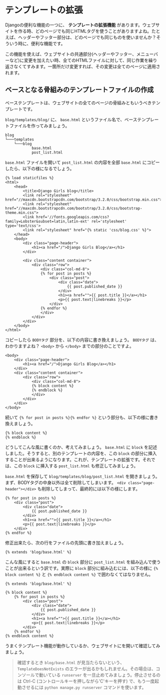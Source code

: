 # テンプレートの拡張

Djangoの便利な機能の一つに、 __テンプレートの拡張機能__ があります。ウェブサイトを作る時、どのページでも同じHTMLタグを使うことがありますよね。たとえば、ヘッダーやフッター部分は、どのページでも同じものを使いませんか？そういう時に、便利な機能です。

この機能を使えば、ウェブサイトの共通部分(ヘッダーやフッター、メニューバーなど)に変更を加えたい時、全てのHTMLファイルに対して、同じ作業を繰り返さなくてすみます。一箇所だけ変更すれば、その変更は全てのページに適用されます。

## ベースとなる骨組みのテンプレートファイルの作成

ベーステンプレートは、ウェブサイトの全てのページの骨組みともいうべきテンプレートです。

`blog/templates/blog/` に、 `base.html` というファイル名で、ベーステンプレートファイルを作ってみましょう。

    blog
    └───templates
        └───blog
                base.html
                post_list.html

`base.html` ファイルを開いて `post_list.html` の内容を全部 `base.html` にコピーしたら、以下の様になるでしょう。

    {% load staticfiles %}
    <html>
        <head>
            <title>Django Girls blog</title>
            <link rel="stylesheet" href="//maxcdn.bootstrapcdn.com/bootstrap/3.2.0/css/bootstrap.min.css">
            <link rel="stylesheet" href="//maxcdn.bootstrapcdn.com/bootstrap/3.2.0/css/bootstrap-theme.min.css">
            <link href='//fonts.googleapis.com/css?family=Lobster&subset=latin,latin-ext' rel='stylesheet' type='text/css'>
            <link rel="stylesheet" href="{% static 'css/blog.css' %}">
        </head>
        <body>
            <div class="page-header">
                <h1><a href="/">Django Girls Blog</a></h1>
            </div>

            <div class="content container">
                <div class="row">
                    <div class="col-md-8">
                    {% for post in posts %}
                        <div class="post">
                            <div class="date">
                                {{ post.published_date }}
                            </div>
                            <h1><a href="">{{ post.title }}</a></h1>
                            <p>{{ post.text|linebreaks }}</p>
                        </div>
                    {% endfor %}
                    </div>
                </div>
            </div>
        </body>
    </html>

コピーしたら `BODYタグ` 部分を、以下の内容に書き換えましょう。 `BODYタグ` は、わかりますよね？  `<body>` から `</body>` までの部分のことですよ。

    <body>
        <div class="page-header">
            <h1><a href="/">Django Girls Blog</a></h1>
        </div>
        <div class="content container">
            <div class="row">
                <div class="col-md-8">
                {% block content %}
                {% endblock %}
                </div>
            </div>
        </div>
    </body>

続いて `{% for post in posts %}{% endfor %}` という部分も、以下の様に書き換えましょう。

    {% block content %}
    {% endblock %}

どうしてこんな風に書くのか、考えてみましょう。 `base.html` に `block` を記述しました。そうすると、別のテンプレートの内容を、この `block` の部分に挿入することが出来るようになります。これが、テンプレートの拡張です。それでは、この `block` に挿入する `post_list.html` も修正してみましょう。

`base.html` を保存して `blog/templates/blog/post_list.html` を開きましょう。まず、BODYタグの中身以外は全て削除してしまいます。 `<div class="page-header"></div>` も削除してしまって、最終的には以下の様にします。

    {% for post in posts %}
        <div class="post">
            <div class="date">
                {{ post.published_date }}
            </div>
            <h1><a href="">{{ post.title }}</a></h1>
            <p>{{ post.text|linebreaks }}</p>
        </div>
    {% endfor %}

修正出来たら、次の行をファイルの先頭に書き加えましょう。

    {% extends 'blog/base.html' %}

こんな風にすると `base.html` の `block` 部分に `post_list.html` を組み込んで使うことが出来るという訳です。実際に `block` 部分に組み込むには、以下の様に `{% block content %}` と `{% endblock content %}` で囲わなくてはなりません。

    {% extends 'blog/base.html' %}

    {% block content %}
        {% for post in posts %}
            <div class="post">
                <div class="date">
                    {{ post.published_date }}
                </div>
                <h1><a href="">{{ post.title }}</a></h1>
                <p>{{ post.text|linebreaks }}</p>
            </div>
        {% endfor %}
    {% endblock content %}

うまくテンプレート機能が動作しているか、ウェブサイトにを開いて確認してみましょう。

> 確認するとき `blog/base.html` が見当たらないという、 `TemplateDoesNotExists` のエラーが出るかもしれません。その場合は、コンソールで動いている `runserver` を一旦止めてみましょう。停止させるのは Ctrl-C (コントロールキーを押しながら'C'キーを押す) で、もう一度起動させるには `python manage.py runserver` コマンドを使います。
